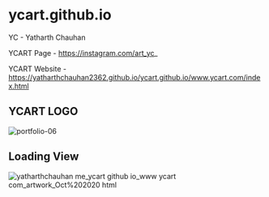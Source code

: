 # ycart.github.io

YC - Yatharth Chauhan

YCART Page - https://instagram.com/art_yc_

YCART Website - https://yatharthchauhan2362.github.io/ycart.github.io/www.ycart.com/index.html

## YCART LOGO
![portfolio-06](https://user-images.githubusercontent.com/75237577/173244124-9230ff13-822a-4bb3-9668-8a4809ae4643.png)

## Loading View
![yatharthchauhan me_ycart github io_www ycart com_artwork_Oct%202020 html](https://user-images.githubusercontent.com/75237577/204799256-8f9a67a4-0528-4f90-b54a-6bcea1b3378e.png)

